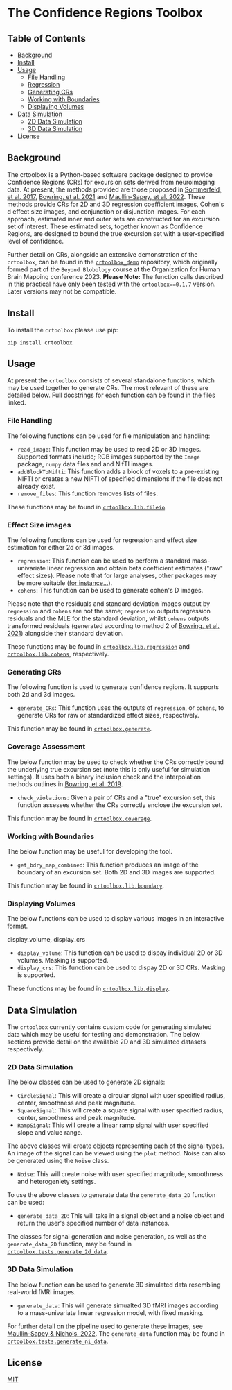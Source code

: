 # The Confidence Regions Toolbox

## Table of Contents

- [Background](#background)
- [Install](#install)
- [Usage](#usage)
  - [File Handling](#file-handling)
  - [Regression](#regression) 
  - [Generating CRs](#generating-crs)
  - [Working with Boundaries](#working-with-boundaries)
  - [Displaying Volumes](#displaying-volumes)
- [Data Simulation](#data-simulation)
  - [2D Data Simulation](#2d-data-simulation)
  - [3D Data Simulation](#3d-data-simulation)
- [License](#license)

## Background

The crtoolbox is a Python-based software package designed to provide Confidence Regions (CRs) for excursion sets derived from neuroimaging data. At present, the methods provided are those proposed in [Sommerfeld, et al. 2017](https://www.tandfonline.com/doi/full/10.1080/01621459.2017.1341838), [Bowring, et al. 2021](https://pubmed.ncbi.nlm.nih.gov/33166643/) and [Maullin-Sapey, et al. 2022](https://arxiv.org/abs/2201.02743). These methods provide CRs for 2D and 3D regression coefficient images, Cohen's d effect size images, and conjunction or disjunction images. For each approach, estimated inner and outer sets are constructed for an excursion set of interest. These estimated sets, together known as Confidence Regions, are designed to bound the true excursion set with a user-specified level of confidence.

Further detail on CRs, alongside an extensive demonstration of the `crtoolbox`, can be found in the [`crtoolbox_demo`](https://github.com/TomMaullin/crtoolbox_demo/) repository, which originally formed part of the `Beyond Blobology` course at the Organization for Human Brain Mapping conference 2023. **Please Note:** The function calls described in this practical have only been tested with the `crtoolbox==0.1.7` version. Later versions may not be compatible.

## Install

To install the `crtoolbox` please use pip:

```
pip install crtoolbox
```

## Usage

At present the `crtoolbox` consists of several standalone functions, which may be used together to generate CRs. The most relevant of these are detailed below. Full docstrings for each function can be found in the files linked.

### File Handling

The following functions can be used for file manipulation and handling:

 - `read_image`: This function may be used to read 2D or 3D images. Supported formats include; RGB images supported by the `Image` package, `numpy` data files and and NIfTI images.
 - `addBlockToNifti`: This function adds a block of voxels to a pre-existing NIFTI or creates a new NIFTI of specified dimensions if the file does not already exist.
 - `remove_files`: This function removes lists of files.

These functions may be found in [`crtoolbox.lib.fileio`](https://github.com/TomMaullin/crtoolbox/blob/master/crtoolbox/lib/fileio.py).

### Effect Size images

The following functions can be used for regression and effect size estimation for either 2d or 3d images.

 - `regression`: This function can be used to perform a standard mass-univariate linear regression and obtain beta coefficient estimates ("raw" effect sizes). Please note that for large analyses, other packages may be more suitable ([for instance...](https://github.com/TomMaullin/BLM)).
 - `cohens`: This function can be used to generate cohen's D images.

Please note that the residuals and standard deviation images output by `regression` and `cohens` are not the same; `regression` outputs regression residuals and the MLE for the standard deviation, whilst `cohens` outputs transformed residuals (generated according to method 2 of [Bowring, et al. 2021](https://pubmed.ncbi.nlm.nih.gov/33166643/)) alongside their standard deviation.

These functions may be found in [`crtoolbox.lib.regression`](https://github.com/TomMaullin/crtoolbox/blob/master/crtoolbox/lib/regression.py) and [`crtoolbox.lib.cohens`](https://github.com/TomMaullin/crtoolbox/blob/master/crtoolbox/lib/cohens.py), respectively.

### Generating CRs

The following function is used to generate confidence regions. It supports both 2d and 3d images.

 - `generate_CRs`: This function uses the outputs of `regression`, or `cohens`, to generate CRs for raw or standardized effect sizes, respectively.

This function may be found in [`crtoolbox.generate`](https://github.com/TomMaullin/crtoolbox/blob/master/crtoolbox/generate.py).

### Coverage Assessment

The below function may be used to check whether the CRs correctly bound the underlying true excursion set (note this is only useful for simulation settings). It uses both a binary inclusion check and the interpolation methods outlines in [Bowring, et al. 2019](https://www.sciencedirect.com/science/article/pii/S1053811919307785).

 - `check_violations`: Given a pair of CRs and a "true" excursion set, this function assesses whether the CRs correctly enclose the excursion set.

This function may be found in [`crtoolbox.coverage`](https://github.com/TomMaullin/crtoolbox/blob/master/crtoolbox/coverage.py).

### Working with Boundaries

The below function may be useful for developing the tool.

 - `get_bdry_map_combined`: This function produces an image of the boundary of an excursion set. Both 2D and 3D images are supported.

This function may be found in [`crtoolbox.lib.boundary`](https://github.com/TomMaullin/crtoolbox/blob/master/crtoolbox/lib/boundary.py).

### Displaying Volumes

The below functions can be used to display various images in an interactive format.

display_volume, display_crs

 - `display_volume`: This function can be used to dispay individual 2D or 3D volumes. Masking is supported.
 - `display_crs`: This function can be used to dispay 2D or 3D CRs. Masking is supported.

These functions may be found in [`crtoolbox.lib.display`](https://github.com/TomMaullin/crtoolbox/blob/master/crtoolbox/lib/display.py).

## Data Simulation

The `crtoolbox` currently contains custom code for generating simulated data which may be useful for testing and demonstration. The below sections provide detail on the available 2D and 3D simulated datasets respectively.

### 2D Data Simulation

The below classes can be used to generate 2D signals:

 - `CircleSignal`: This will create a circular signal with user specified radius, center, smoothness and peak magnitude.
 - `SquareSignal`: This will create a square signal with user specified radius, center, smoothness and peak magnitude.
 - `RampSignal`: This will create a linear ramp signal with user specified slope and value range.
 
The above classes will create objects representing each of the signal types. An image of the signal can be viewed using the `plot` method. Noise can also be generated using the `Noise` class.
 
 - `Noise`: This will create noise with user specified magnitude, smoothness and heterogeniety settings.
 
To use the above classes to generate data the `generate_data_2D` function can be used:

 - `generate_data_2D`: This will take in a signal object and a noise object and return the user's specified number of data instances.

The classes for signal generation and noise generation, as well as the `generate_data_2D` function, may be found in [`crtoolbox.tests.generate_2d_data`](https://github.com/TomMaullin/crtoolbox/blob/master/crtoolbox/tests/generate_2d_data.py).

### 3D Data Simulation

The below function can be used to generate 3D simulated data resembling real-world fMRI images.

 - `generate_data`: This will generate simualted 3D fMRI images according to a mass-univariate linear regression model, with fixed masking.

For further detail on the pipeline used to generate these images, see [Maullin-Sapey & Nichols. 2022](https://www.biorxiv.org/content/10.1101/2022.03.09.483645v1.full). The `generate_data` function may be found in [`crtoolbox.tests.generate_ni_data`](https://github.com/TomMaullin/crtoolbox/blob/master/crtoolbox/tests/generate_ni_data.py).

## License

[MIT](LICENSE) 
